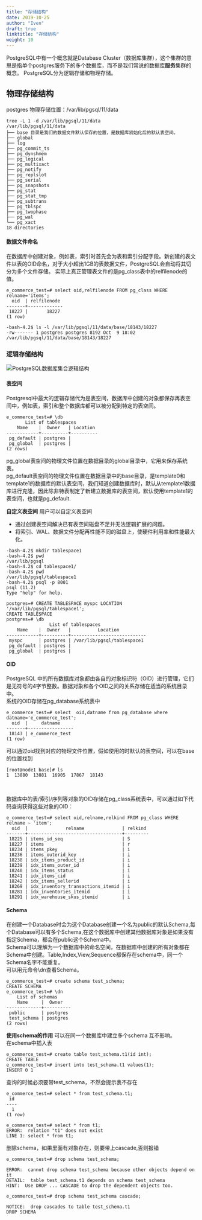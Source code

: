 ```yaml
---
title: "存储结构"
date: 2019-10-25
author: "Iven"
draft: true
linktitle: "存储结构"
weight: 10
---
```


PostgreSQL中有一个概念就是Database Cluster（数据库集群），这个集群的意思是指单个postgres服务下的多个数据库，而不是我们常说的数据库**服务**集群的概念。  PostgreSQL分为逻辑存储和物理存储。  




## 物理存储结构


postgres 物理存储位置：/var/lib/pgsql/11/data
```
tree -L 1 -d /var/lib/pgsql/11/data
/var/lib/pgsql/11/data
├── base 目录是我们的数据文件默认保存的位置，是数据库初始化后的默认表空间。
├── global
├── log
├── pg_commit_ts
├── pg_dynshmem
├── pg_logical
├── pg_multixact
├── pg_notify
├── pg_replslot
├── pg_serial
├── pg_snapshots
├── pg_stat
├── pg_stat_tmp
├── pg_subtrans
├── pg_tblspc
├── pg_twophase
├── pg_wal
└── pg_xact
18 directories
```
#### 数据文件命名
在数据库中创建对象，例如表，索引时首先会为表和索引分配字段。新创建的表文件以表的OID命名，对于大小超出1GB的表数据文件，PostgreSQL会自动将其切分为多个文件存储。 
实际上真正管理表文件的是pg_class表中的relfilenode的值。
```
e_commerce_test=# select oid,relfilenode FROM pg_class WHERE relname='items';
  oid  | relfilenode
-------+-------------
 18227 |       18227
(1 row)

-bash-4.2$ ls -l /var/lib/pgsql/11/data/base/18143/18227
-rw------- 1 postgres postgres 8192 Oct  9 18:02 /var/lib/pgsql/11/data/base/18143/18227
```


### 逻辑存储结构

![PostgreSQL数据库集合逻辑结构](/postgresql/database_cluster.png)

#### 表空间
Postgresql中最大的逻辑存储代为是表空间，数据库中创建的对象都保存再表空间中，例如表，索引和整个数据库都可以被分配到特定的表空间。
```
e_commerce_test=# \db
       List of tablespaces
    Name    |  Owner   | Location
------------+----------+----------
 pg_default | postgres |
 pg_global  | postgres |
(2 rows)
```
pg_global表空间的物理文件位置在数据目录的global目录中，它用来保存系统表。  
pg_default表空间的物理文件位置在数据目录中的base目录，是template0和template1的数据库的默认表空间，我们知道创建数据库时，默认从template1数据库进行克隆，因此除非特表制定了新建立数据库的表空间，默认使用template1的表空间，也就是pg_default.


**自定义表空间**
用户可以自定义表空间
- 通过创建表空间解决已有表空间磁盘不足并无法逻辑扩展的问题。
- 将索引、WAL、数据文件分配再性能不同的磁盘上，使硬件利用率和性能最大化。
```
-bash-4.2$ mkdir tablespace1
-bash-4.2$ pwd
/var/lib/pgsql
-bash-4.2$ cd tablespace1/
-bash-4.2$ pwd
/var/lib/pgsql/tablespace1
-bash-4.2$ psql -p 8001
psql (11.2)
Type "help" for help.

postgres=# CREATE TABLESPACE myspc LOCATION '/var/lib/pgsql/tablespace1';
CREATE TABLESPACE
postgres=# \db
                List of tablespaces
    Name    |  Owner   |          Location
------------+----------+----------------------------
 myspc      | postgres | /var/lib/pgsql/tablespace1
 pg_default | postgres |
 pg_global  | postgres |
```

#### OID
PostgreSQL 中的所有数据库对象都由各自的对象标识符（OID）进行管理，它们是无符号的4字节整数。数据对象和各个OID之间的关系存储在适当的系统目录中。  
系统的OID存储在pg_database系统表中
```
e_commerce_test=# select  oid,datname from pg_database where datname='e_commerce_test';
  oid  |     datname
-------+-----------------
 18143 | e_commerce_test
(1 row)
```
可以通过oid找到对应的物理文件位置，假如使用的时默认的表空间，可以在base的位置找到
```
[root@node1 base]# ls
1  13880  13881  16905  17867  18143
```

<br>

数据库中的表/索引/序列等对象的OID存储在pg_class系统表中，可以通过如下代码查询获得这些对象的OID：
```
e_commerce_test=# select oid,relname,relkind FROM pg_class WHERE relname ~ 'item';
  oid  |              relname              | relkind
-------+-----------------------------------+---------
 18225 | items_id_seq                      | S
 18227 | items                             | r
 18234 | items_pkey                        | i
 18236 | items_outerid_key                 | i
 18238 | idx_items_product_id              | i
 18239 | idx_items_outer_id                | i
 18240 | idx_items_status                  | i
 18241 | idx_items_cid                     | i
 18242 | idx_items_sellerid                | i
 18269 | idx_inventory_transactions_itemid | i
 18281 | idx_inventories_itemid            | i
 18291 | idx_warehouse_skus_itemid         | i
```



#### Schema
在创建一个Database时会为这个Database创建一个名为public的默认Schema,每个Database可以有多个Schema,在这个数据库中创建其他数据库对象是如果没有指定Schema，都会在public这个Schema中。  
Schema可以理解为一个数据库中的命名空间，在数据库中创建的所有对象都在Schema中创建。Table,Index,View,Sequence都保存在schema中，同一个Schema名字不能重复。  
可以用元命令\dn查看Schema。
```
e_commerce_test=# create schema test_schema;
CREATE SCHEMA
e_commerce_test=# \dn
    List of schemas
    Name     |  Owner
-------------+----------
 public      | postgres
 test_schema | postgres
(2 rows)
```
**使用schema的作用** 可以在同一个数据库中建立多个schema 互不影响。  
在schema中插入表
```
e_commerce_test=# create table test_schema.t1(id int);
CREATE TABLE
e_commerce_test=# insert into test_schema.t1 values(1);
INSERT 0 1
```
查询的时候必须要带test_schema，不然会提示表不存在
```
e_commerce_test=# select * from test_schema.t1;
 id
----
  1
(1 row)

e_commerce_test=# select * from t1;
ERROR:  relation "t1" does not exist
LINE 1: select * from t1;
```
删除schema，如果里面有对象存在，则要带上cascade,否则报错
```
e_commerce_test=# drop schema test_schema;

ERROR:  cannot drop schema test_schema because other objects depend on it
DETAIL:  table test_schema.t1 depends on schema test_schema
HINT:  Use DROP ... CASCADE to drop the dependent objects too.

e_commerce_test=# drop schema test_schema cascade;

NOTICE:  drop cascades to table test_schema.t1
DROP SCHEMA
```


